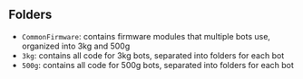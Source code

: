 ## Folders

- `CommonFirmware`: contains firmware modules that multiple bots use, organized into 3kg and 500g
- `3kg`: contains all code for 3kg bots, separated into folders for each bot
- `500g`: contains all code for 500g bots, separated into folders for each bot
